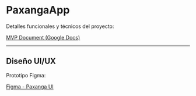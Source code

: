 # PaxangaApp

Detalles funcionales y técnicos del proyecto:

[MVP Document (Google Docs)](https://docs.google.com/document/d/1X_9iR3HQqYHX8CocpGhsAK6eC0NFj170IAqn_lU2aJc/edit?usp=sharing)

---

## Diseño UI/UX

Prototipo Figma:

[Figma - Paxanga UI](https://www.figma.com/design/pZuzEQfPt98bBvgf1VGIsV/Paxanga?node-id=0-1&m=dev&t=0z0aSgffinvYKvco-1)
